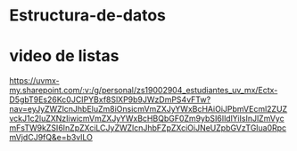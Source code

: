 # Estructura-de-datos

# video de listas

https://uvmx-my.sharepoint.com/:v:/g/personal/zs19002904_estudiantes_uv_mx/Ectx-D5gbT9Es26Kc0JCIPYBxf8SlXP9b9JWzDmPS4vFTw?nav=eyJyZWZlcnJhbEluZm8iOnsicmVmZXJyYWxBcHAiOiJPbmVEcml2ZUZvckJ1c2luZXNzIiwicmVmZXJyYWxBcHBQbGF0Zm9ybSI6IldlYiIsInJlZmVycmFsTW9kZSI6InZpZXciLCJyZWZlcnJhbFZpZXciOiJNeUZpbGVzTGlua0RpcmVjdCJ9fQ&e=b3vlLO